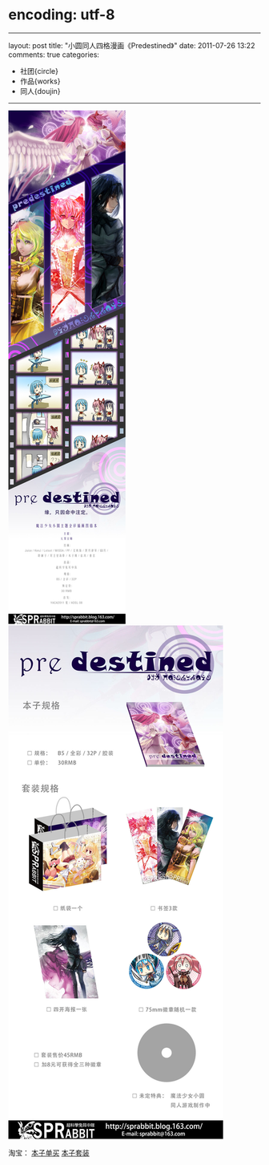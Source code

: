 # encoding: utf-8

---
layout: post
title: "小圆同人四格漫画《Predestined》"
date: 2011-07-26 13:22
comments: true
categories: 
 - 社团{circle}
 - 作品{works}
 - 同人{doujin}
---

<img src="/images/predestined_poster.jpg" alt="Prestined 宣传"/>
<img src="/images/predestined_set.jpg" alt="Prestined 套装"/>

淘宝：
<a href="http://item.taobao.com/item.htm?id=12290433965">本子单买</a>
<a href="http://item.taobao.com/item.htm?id=12288922556">本子套装</a>
